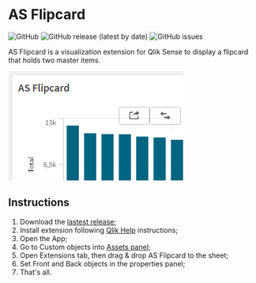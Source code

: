 # AS Flipcard
![GitHub](https://img.shields.io/github/license/andressousa/as-qliksense-flipcard) ![GitHub release (latest by date)](https://img.shields.io/github/v/release/andressousa/as-qliksense-flipcard) ![GitHub issues](https://img.shields.io/github/issues/andressousa/as-qliksense-flipcard)

AS Flipcard is a visualization extension for Qlik Sense to display a flipcard that holds two master items.

![](https://raw.githubusercontent.com/andressousa/as-qliksense-flipcard/main/as-qliksense-flipcard/preview.png)

## Instructions

                
1. Download the [lastest release](https://github.com/andressousa/as-qliksense-flipcard/releases/latest);
2. Install extension following [Qlik Help](https://help.qlik.com/en-US/sense-developer/November2022/Subsystems/Extensions/Content/Sense_Extensions/Howtos/deploy-extensions.htm) instructions;
3. Open the App;
4. Go to Custom objects into [Assets panel](https://help.qlik.com/en-US/sense/November2022/Subsystems/Hub/Content/Sense_Hub/Assets/assets-panel.htm);
5. Open Extensions tab, then drag & drop AS Flipcard to the sheet;
6. Set Front and Back objects in the properties panel;
7. That's all.

